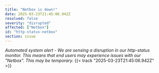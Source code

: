 ```yaml
---
title: "Netbox is down!"
date: 2025-03-23T21:45:06.942Z
resolved: false
severity: "disrupted"
affected: ["Netbox"]
id: "http-status-netbox"
section: issue
---
```


**Automated system alert* - We are sensing a disruption in our http-status monitor. This means that end users may experience issues with our "Netbox". This may be temporary.* {{< track "2025-03-23T21:45:06.942Z" >}}
